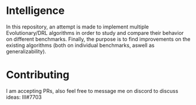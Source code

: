 # Intelligence
In this repository, an attempt is made to implement multiple Evolutionary/DRL algorithms in order to study and compare their behavior on different benchmarks. Finally, the purpose is to find improvements on the existing algorithms (both on individual benchmarks, aswell as generalizability).

# Contributing
I am accepting PRs, also feel free to message me on discord to discuss ideas: III#7703

